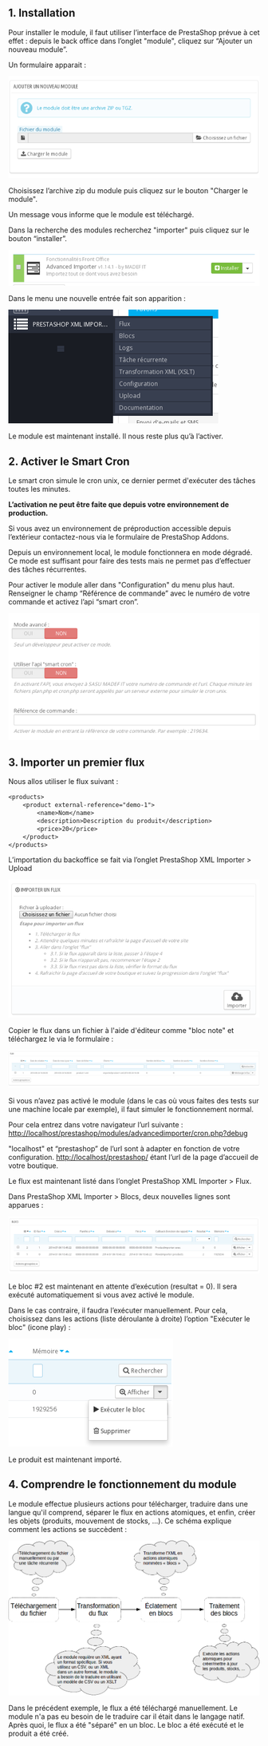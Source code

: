 ## 1. Installation

Pour installer le module, il faut utiliser l’interface de PrestaShop prévue à cet effet : depuis le back office dans l’onglet "module", cliquez sur “Ajouter un nouveau module”.

Un formulaire apparait :

![image alt text](image_0.png)

Choisissez l’archive zip du module puis cliquez sur le bouton "Charger le module".

Un message vous informe que le module est téléchargé.

Dans la recherche des modules recherchez "importer" puis cliquez sur le bouton “installer”.

![image alt text](image_1.png)

Dans le menu une nouvelle entrée fait son apparition :

![image alt text](image_2.png)

Le module est maintenant installé. Il nous reste plus qu’à l’activer.

## 2. Activer le Smart Cron

Le smart cron simule le cron unix, ce dernier permet d'exécuter des tâches toutes les minutes.

**L’activation ne peut être faite que depuis votre environnement de production.**

Si vous avez un environnement de préproduction accessible depuis l’extérieur contactez-nous via le formulaire de PrestaShop Addons.

Depuis un environnement local, le module fonctionnera en mode dégradé. Ce mode est suffisant pour faire des tests mais ne permet pas d’effectuer des tâches récurrentes.

Pour activer le module aller dans "Configuration" du menu plus haut. Renseigner le champ “Référence de commande” avec le numéro de votre commande et activez l’api “smart cron”.

![image alt text](image_3.png)

## 3. Importer un premier flux

Nous allos utiliser le flux suivant :

```
<products>
    <product external-reference="demo-1">
        <name>Nom</name>
        <description>Description du produit</description>
        <price>20</price>
    </product>
</products>
```

L’importation du backoffice se fait via l’onglet PrestaShop XML Importer > Upload

![image alt text](image_4.png)

Copier le flux dans un fichier à l'aide d'éditeur comme "bloc note" et téléchargez le via le formulaire :

![image alt text](image_5.png)

Si vous n’avez pas activé le module (dans le cas où vous faites des tests sur une machine locale par exemple), il faut simuler le fonctionnement normal.

Pour cela entrez dans votre navigateur l’url suivante : [http://localhost/prestashop/modules/advancedimporter/cron.php?debug](http://localhost/prestashop/modules/advancedimporter/cron.php?debug)

"localhost" et “prestashop” de l’url sont à adapter en fonction de votre configuration. [http://localhost/prestashop/](http://localhost/prestashop/) étant l’url de la page d’accueil de votre boutique.

Le flux est maintenant listé dans l’onglet PrestaShop XML Importer > Flux.

Dans PrestaShop XML Importer > Blocs, deux nouvelles lignes sont apparues :

![image alt text](image_6.png)

Le bloc #2 est maintenant en attente d’exécution (resultat = 0). Il sera exécuté automatiquement si vous avez activé le module.

Dans le cas contraire, il faudra l’exécuter manuellement. Pour cela, choisissez dans les actions (liste déroulante à droite) l’option "Exécuter le bloc" (icone play) :

![image alt text](image_7.png)

Le produit est maintenant importé.

## 4. Comprendre le fonctionnement du module

Le module effectue plusieurs actions pour télécharger, traduire dans une langue qu'il comprend, séparer le flux en actions atomiques, et enfin, créer les objets (produits, mouvement de stocks, ...).
Ce schéma explique comment les actions se succèdent :

![image alt text](ai-shema-fr.png)

Dans le précédent exemple, le flux a été téléchargé manuellement. Le module n'a pas eu besoin de le traduire car il était dans le langage natif. Après quoi, le flux a été "séparé" en un bloc. Le bloc a été exécuté et le produit a été créé.
